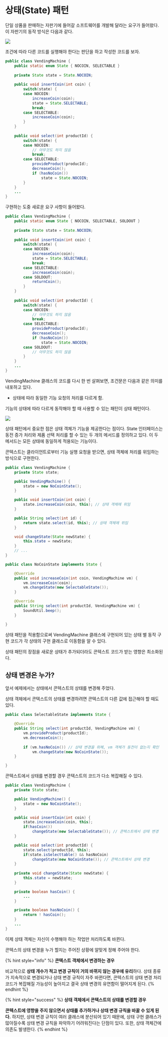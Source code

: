 # 상태\(State\) 패턴

단일 상품을 판매하는 자판기에 들어갈 소프트웨어를 개발해 달라는 요구가 들어왔다. 이 자판기의 동작 방식은 다음과 같다.

![](../../../.gitbook/assets/image%20%2841%29.png)

조건에 따라 다른 코드를 실행해야 한다는 판단을 하고 작성한 코드를 보자.

```java
public class VendingMachine {
    public static enum State { NOCOIN, SELECTABLE }
    
    private State state = State.NOCOIN;
    
    public void insertCoin(int coin) {
        switch(state) {
        case NOCOIN:
            increaseCoin(coin);
            state = State.SELECTABLE;
            break;
        case SELECTABLE:
            increaseCoin(coin);
        }
    }
    
    public void select(int productId) {
        switch(state) {
        case NOCOIN:
            // 아무것도 하지 않음
            break;
        case SELECTABLE:
            provideProduct(producId);
            decreaseCoin();
            if (hasNoCoin())
                state = State.NOCOIN;
        }
    }
    ...
}
```

구현하는 도중 새로운 요구 사항이 들어왔다.

```java
public class VendingMachine {
    public static enum State { NOCOIN, SELECTABLE, SOLDOUT }
    
    private State state = State.NOCOIN;
    
    public void insertCoin(int coin) {
        switch(state) {
        case NOCOIN:
            increaseCoin(coin);
            state = State.SELECTABLE;
            break;
        case SELECTABLE:
            increaseCoin(coin);
        case SOLDOUT:
            returnCoin();
        }
    }
    
    public void select(int productId) {
        switch(state) {
        case NOCOIN:
            // 아무것도 하지 않음
            break;
        case SELECTABLE:
            provideProduct(producId);
            decreaseCoin();
            if (hasNoCoin())
                state = State.NOCOIN;
        case SOLDOUT:
            // 아무것도 하지 않음
        }
    }
    ...
}
```

VendingMachine 클래스의 코드를 다시 한 번 살펴보면, 조건문은 다음과 같은 의미를 내포하고 있다.

* 상태에 따라 동일한 기능 요청의 처리를 다르게 함.

기능의 상태에 따라 다르게 동작해야 할 때 사용할 수 있는 패턴이 상태 패턴이다.

![](../../../.gitbook/assets/image%20%2840%29.png)

상태 패턴에서 중요한 점은 상태 객체가 기능을 제공한다는 점이다. State 인터페이스는 동전 증가 처리와 제품 선택 처리를 할 수 있는 두 개의 메서드를 정의하고 있다. 이 두 메서드는 모든 상태에 동일하게 적용되는 기능이다.

콘텍스트는 클라이언트로부터 기능 실행 요청을 받으면, 상태 객체에 처리를 위임하는 방식으로 구현한다.

```java
public class VendingMachine {
    private State state;

    public VendingMachine() {
        state = new NoCoinState();
    }

    public void insertCoin(int coin) {
        state.increaseCoin(coin, this); // 상태 객체에 위임
    }

    public String select(int id) {
        return state.select(id, this); // 상태 객체에 위임
    }

    void changeState(State newState) {
        this.state = newState;
    }
    // ...
}
```

```java
public class NoCoinState implements State {

    @Override
    public void increaseCoin(int coin, VendingMachine vm) {
        vm.increaseCoin(coin);
        vm.changeState(new SelectableState());
    }

    @Override
    public String select(int productId, VendingMachine vm) {
        SoundUtil.beep();
    }

}
```

상태 패턴을 적용함으로써 VendingMachine 클래스에 구현되어 있는 상태 별 동작 구현 코드가 각 상태의 구현 클래스로 이동함을 알 수 있다.  


상태 패턴의 장점을 새로운 상태가 추가되더라도 콘텍스트 코드가 받는 영향은 최소화된다.

## 상태 변경은 누가?

앞서 예제에서는 상태에서 콘텍스트의 상태를 변경해 주었다.

상태 객체에서 콘텍스트의 상태를 변경하려면 콘텍스트의 다른 값에 접근해야 할 때도 있다.

```java
public class SelectableState implements State {

    @Override
    public String select(int productId, VendingMachine vm) {
        vm.provideProduct(productId);
        vm.decreaseCoin();
        
        if (vm.hasNoCoin()) // 상태 변경을 위해, vm 객체가 동전이 없는지 확인
            vm.changeState(new NoCoinState());
    }

}
```

콘텍스트에서 상태를 변경할 경우 콘텍스트의 코드가 다소 복잡해질 수 있다.



```java
public class VendingMachine {
    private State state;

    public VendingMachine() {
        state = new NoCoinState();
    }

    public void insertCoin(int coin) {
        state.increaseCoin(coin, this);     
        if(hasCoin()) 
            changeState(new SelectableState()); // 콘텍스트에서 상태 변경
    }

    public void select(int productId) {
        state.select(productId, this);    
        if(state.isSelecttable() && hasNoCoin)
            changeState(new NoCoinState()); // 콘텍스트에서 상태 변경
    }
    
    private void changeState(State newState) {
        this.state = newState;
    }

    private boolean hasCoin() {
        ...
    }

    private boolean hasNoCoin() {
        return ! hasCoin();
    }
    ...
}
```

이제 상태 객체는 자신이 수행해야 하는 작업만 처리하도록 바뀐다.

콘텍스의 상태 변경을 누가 할지는 주어진 상황에 알맞게 정해 주어야 한다.

{% hint style="info" %}
**콘텍스트 객체에서 변경하는 경우**

비교적으로 **상태 개수가 적고 변경 규칙이 거의 바뀌지 않는 경우에 유리**하다. 상태 종류가 지속적으로 변경되거나 상태 변경 규칙이 자주 바뀐다면, 콘텍스트의 상태 변경 처리 코드가 복잡해질 가능성이 높아지고 결국 상태 변경의 유연함이 떨어지게 된다.
{% endhint %}

{% hint style="success" %}
**상태 객체에서 콘텍스트의 상태를 변경할 경우**

**콘텍스트에 영향을 주지 않으면서 상태를 추가하거나 상태 변경 규칙을 바꿀 수 있게 된다.** 하지만, 상태 변경 규칙이 여러 클래스에 분산되어 있기 때문에, 상태 구현 클래스가 많아질수록 상태 변경 규칙을 파악하기 어려워진다는 단점이 있다. 또한, 상태 객체간에 의존도 발생한다.
{% endhint %}

